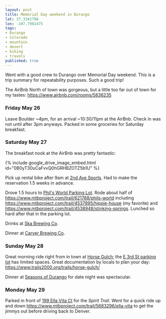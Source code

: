 ```yaml
---
layout: post
title: Memorial Day weekend in Durango
lat: 37.3341798
lon: -107.7981475
tags:
- Durango
- Colorado
- mountain
- desert
- biking
- travels
published: true
---
```

Went with a good crew to Durango over Memorial Day weekend. This is a trip summary for repeatability purposes.
Such a good trip!

The AirBnb North of town was gorgeous, but a little too far out of town for my tastes: <https://www.airbnb.com/rooms/5836235>

### Friday May 26
Leave Boulder ~4pm, for an arrival ~10:30/11pm at the AirBnb.
Check in was not until after 3pm anyways.
Packed in some groceries for Saturday breakfast.

### Saturday May 27
The breakfast nook at the AirBnb was pretty fantastic:

{% include google_drive_image_embed.html id="0B0yT30uCaFvvQ0hGRHBZOTZ5b1U" %}

Pick up rental bike after 9am at [2nd Ave Sports](https://www.yelp.com/biz/second-avenue-sports-durango). Had to make the reservation 1.5 weeks in advance.

Drove 1.5 hours to [Phil's World Parking Lot](https://goo.gl/maps/paJ3qPJNDWF2).
Rode about half of <https://www.mtbproject.com/trail/621788/phils-world> including <https://www.mtbproject.com/trail/4537895/hippie-house> (my favorite) and <https://www.mtbproject.com/trail/4538948/stinking-springs>.
Lunched so hard after that in the parking lot.

Drinks at [Ska Brewing Co](https://goo.gl/maps/TSovLoE18Eu).

Dinner at [Carver Brewing Co](https://goo.gl/maps/zR2Kr2boVh62).

### Sunday May 28
Great morning ride right from in town at [Horse Gulch](http://www.durangogov.org/Facilities/Facility/Details/13); the [E 3rd St parking lot](https://goo.gl/maps/c2SxWzYxT752) has limited spaces.
Great documentation by locals to plan your day: <https://www.trails2000.org/trails/horse-gulch/>

Dinner at [Seasons of Durango](https://goo.gl/maps/azNW4DDtoTy) for date night was spectacular.

### Monday May 29
Parked in front of [199 Ella Vita Ct](https://goo.gl/maps/AmEZRVd4Yx72) for the _Spirit Trail_.
Went for a quick ride up and down <https://www.mtbproject.com/trail/5683296/ella-vita>
to get the jimmys out before driving back to Denver.
